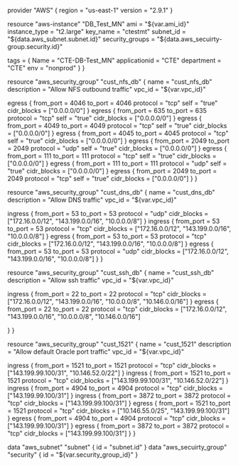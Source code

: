 provider "AWS" {
	region = "us-east-1"
	version = "2.9.1"
}

resource "aws-instance" "DB_Test_MN"
	ami = "${var.ami_id}"
	instance_type = "t2.large"
	key_name = "ctestmt"
	subnet_id = "${data.aws_subnet.subnet.id}"
	security_groups = "${data.aws_secuirty-group.security.id}"
	

tags = {
	Name = "CTE-DB-Test_MN"
	applicationid = "CTE"
	department = "CTE"
	env = "nonprod"
	}
}

resource "aws_security_group" "cust_nfs_db" {
  name        = "cust_nfs_db"
  description = "Allow NFS outbound traffic"
  vpc_id      = "${var.vpc_id}"

  egress {
    from_port       = 4046
    to_port         = 4046
    protocol        = "tcp"
    self            = "true"
    cidr_blocks     = ["0.0.0.0/0"]
}
  egress {
    from_port       = 635
    to_port         = 635
    protocol        = "tcp"
    self            = "true"
    cidr_blocks     = ["0.0.0.0/0"]
}
  egress {
    from_port       = 4049
    to_port         = 4049
    protocol        = "tcp"
    self            = "true"
    cidr_blocks     = ["0.0.0.0/0"]
}
  egress {
    from_port       = 4045
    to_port         = 4045
    protocol        = "tcp"
    self            = "true"
    cidr_blocks     = ["0.0.0.0/0"]
}
  egress {
    from_port       = 2049
    to_port         = 2049
    protocol        = "udp"
    self            = "true"
    cidr_blocks     = ["0.0.0.0/0"]
}
  egress {
    from_port       = 111
    to_port         = 111
    protocol        = "tcp"
    self            = "true"
    cidr_blocks     = ["0.0.0.0/0"]
}
  egress {
    from_port       = 111
    to_port         = 111
    protocol        = "udp"
    self            = "true"
    cidr_blocks     = ["0.0.0.0/0"]
}
  egress {
    from_port       = 2049
    to_port         = 2049
    protocol        = "tcp"
    self            = "true"
    cidr_blocks     = ["0.0.0.0/0"]
}
}

resource "aws_security_group" "cust_dns_db" {
  name        = "cust_dns_db"
  description = "Allow DNS  traffic"
  vpc_id      =  "${var.vpc_id}"

  ingress {
    from_port       = 53
    to_port         = 53
    protocol        = "udp"
    cidr_blocks     = ["172.16.0.0/12", "143.199.0.0/16", "10.0.0.0/8"]
 }
  ingress {
    from_port       = 53
    to_port         = 53
    protocol        = "tcp"
    cidr_blocks     = ["172.16.0.0/12", "143.199.0.0/16", "10.0.0.0/8"]
 }
  egress {
    from_port       = 53
    to_port         = 53
    protocol        = "tcp"
    cidr_blocks     = ["172.16.0.0/12", "143.199.0.0/16", "10.0.0.0/8"]
 }
  egress {
    from_port       = 53
    to_port         = 53
    protocol        = "udp"
    cidr_blocks     = ["172.16.0.0/12", "143.199.0.0/16", "10.0.0.0/8"]
 }
}

resource "aws_security_group" "cust_ssh_db" {
  name              =  "cust_ssh_db"
  description       = "Allow ssh traffic"
  vpc_id            = "${var.vpc_id}"

  ingress {
    from_port       = 22
    to_port         = 22
    protocol        = "tcp"
    cidr_blocks     = ["172.16.0.0/12", "143.199.0.0/16", "10.0.0.0/8", "10.146.0.0/16"]
 }
  egress {
    from_port       = 22
    to_port         = 22
    protocol        = "tcp"
    cidr_blocks     = ["172.16.0.0/12", "143.199.0.0/16", "10.0.0.0/8", "10.146.0.0/16"]

}
}

resource "aws_security_group" "cust_1521" {
  name              = "cust_1521"
  description       = "Allow default Oracle port traffic"
  vpc_id            = "${var.vpc_id}"

 ingress {
   from_port        = 1521
   to_port          = 1521
   protocol         = "tcp"
   cidr_blocks      = ["143.199.99.100/31", "10.146.52.0/22"]
 }
 ingress {
   from_port        = 1521
   to_port          = 1521
   protocol         = "tcp"
   cidr_blocks      = ["143.199.99.100/31", "10.146.52.0/22"]
 }
 ingress {
   from_port        = 4904
   to_port          = 4904
   protocol         = "tcp"
   cidr_blocks      = ["143.199.99.100/31"]
 }
 ingress {
   from_port        = 3872
   to_port          = 3872
   protocol         = "tcp"
   cidr_blocks      = ["143.199.99.100/31"]
 }
 egress {
   from_port        = 1521
   to_port          = 1521
   protocol         = "tcp"
   cidr_blocks      = ["10.146.55.0/25", "143.199.99.100/31"]
 }
 egress {
   from_port        = 4904
   to_port          = 4904
   protocol         = "tcp"
   cidr_blocks      = ["143.199.99.100/31"]
 }
 egress {
  from_port         = 3872
  to_port           = 3872
  protocol          = "tcp"
  cidr_blocks       = ["143.199.99.100/31"]
 }
}

data "aws_subnet" "subnet" {
	id = "subnet.id"
}
data "aws_secuirty_group" "security" {
	id = "${var.security_group_id}"
}
